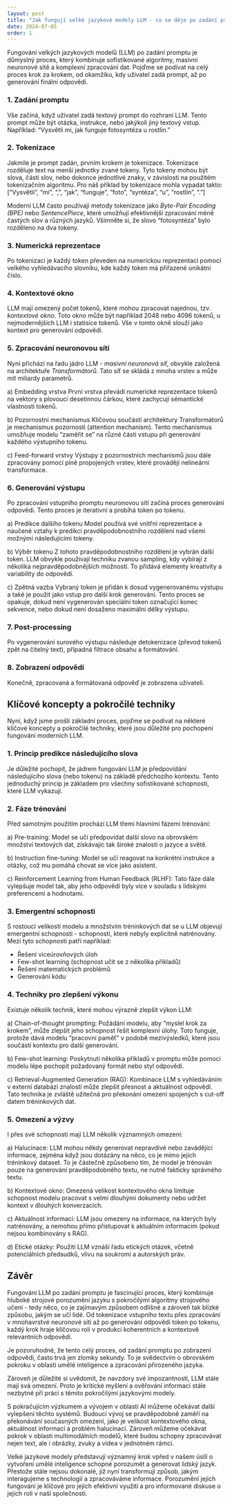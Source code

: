 ```yaml
---
layout: post
title: "Jak fungují velké jazykové modely LLM - co se děje po zadání promptu"
date: 2024-07-05
order: 1
---
```


Fungování velkých jazykových modelů (LLM) po zadání promptu je důmyslný proces, který kombinuje sofistikované algoritmy, masivní neuronové sítě a komplexní zpracování dat. Pojďme se podívat na celý proces krok za krokem, od okamžiku, kdy uživatel zadá prompt, až po generování finální odpovědi.

### 1. Zadání promptu
Vše začíná, když uživatel zadá textový prompt do rozhraní LLM. Tento prompt může být otázka, instrukce, nebo jakýkoli jiný textový vstup. Například: “Vysvětli mi, jak funguje fotosyntéza u rostlin.”

### 2. Tokenizace
Jakmile je prompt zadán, prvním krokem je tokenizace. Tokenizace rozděluje text na menší jednotky zvané tokeny. Tyto tokeny mohou být slova, části slov, nebo dokonce jednotlivé znaky, v závislosti na použitém tokenizačním algoritmu.
Pro náš příklad by tokenizace mohla vypadat takto:
[“Vysvětli”, “mi”, “,”, “jak”, “funguje”, “foto”, “syntéza”, “u”, “rostlin”, “.”]

Moderní LLM často používají metody tokenizace jako *Byte-Pair Encoding (BPE)* nebo *SentencePiece*, které umožňují efektivnější zpracování méně častých slov a různých jazyků. Všimněte si, že slovo “fotosyntéza” bylo rozděleno na dva tokeny.

### 3. Numerická reprezentace
Po tokenizaci je každý token převeden na numerickou reprezentaci pomocí velkého vyhledávacího slovníku, kde každý token má přiřazené unikátní číslo.

### 4. Kontextové okno
LLM mají omezený počet tokenů, které mohou zpracovat najednou, tzv. *kontextové okno*. Toto okno může být například 2048 nebo 4096 tokenů, u nejmodernějších LLM i statisíce tokenů. Vše v tomto okně slouží jako kontext pro generování odpovědi.

### 5. Zpracování neuronovou sítí
Nyní přichází na řadu jádro LLM - *masivní neuronová síť*, obvykle založená na architektuře *Transformátorů*. Tato síť se skládá z mnoha vrstev a může mít miliardy parametrů.

a) Embedding vrstva
První vrstva převádí numerické reprezentace tokenů na vektory s plovoucí desetinnou čárkou, které zachycují sémantické vlastnosti tokenů.

b) Pozornostní mechanismus
Klíčovou součástí architektury Transformátorů je mechanismus pozornosti (attention mechanism). Tento mechanismus umožňuje modelu “zaměřit se” na různé části vstupu při generování každého výstupního tokenu.

c) Feed-forward vrstvy
Výstupy z pozornostních mechanismů jsou dále zpracovány pomocí plně propojených vrstev, které provádějí nelineární transformace.

### 6. Generování výstupu
Po zpracování vstupního promptu neuronovou sítí začíná proces generování odpovědi. Tento proces je iterativní a probíhá token po tokenu.

a) Predikce dalšího tokenu
Model používá své vnitřní reprezentace a naučené vztahy k predikci pravděpodobnostního rozdělení nad všemi možnými následujícími tokeny.

b) Výběr tokenu
Z tohoto pravděpodobnostního rozdělení je vybrán další token. LLM obvykle používají techniku zvanou sampling, kdy vybírají z několika nejpravděpodobnějších možností. To přidává elementy kreativity a variability do odpovědí.

c) Zpětná vazba
Vybraný token je přidán k dosud vygenerovanému výstupu a také je použit jako vstup pro další krok generování. Tento proces se opakuje, dokud není vygenerován speciální token označující konec sekvence, nebo dokud není dosaženo maximální délky výstupu.

### 7. Post-processing
Po vygenerování surového výstupu následuje detokenizace (převod tokenů zpět na čitelný text), případná filtrace obsahu a formátování.

### 8. Zobrazení odpovědi
Konečně, zpracovaná a formátovaná odpověď je zobrazena uživateli.

## Klíčové koncepty a pokročilé techniky

Nyní, když jsme prošli základní proces, pojďme se podívat na některé klíčové koncepty a pokročilé techniky, které jsou důležité pro pochopení fungování moderních LLM.

### 1. Princip predikce následujícího slova

Je důležité pochopit, že jádrem fungování LLM je předpovídání následujícího slova (nebo tokenu) na základě předchozího kontextu. Tento jednoduchý princip je základem pro všechny sofistikované schopnosti, které LLM vykazují.

### 2. Fáze trénování

Před samotným použitím prochází LLM třemi hlavními fázemi trénování:

a) Pre-training: Model se učí předpovídat další slovo na obrovském množství textových dat, získávajíc tak široké znalosti o jazyce a světě.

b) Instruction fine-tuning: Model se učí reagovat na konkrétní instrukce a otázky, což mu pomáhá chovat se více jako asistent.

c) Reinforcement Learning from Human Feedback (RLHF): Tato fáze dále vylepšuje model tak, aby jeho odpovědi byly více v souladu s lidskými preferencemi a hodnotami.

### 3. Emergentní schopnosti

S rostoucí velikostí modelu a množstvím tréninkových dat se u LLM objevují emergentní schopnosti - schopnosti, které nebyly explicitně natrénovány. Mezi tyto schopnosti patří například:

- Řešení víceúrovňových úloh
- Few-shot learning (schopnost učit se z několika příkladů)
- Řešení matematických problémů
- Generování kódu

### 4. Techniky pro zlepšení výkonu

Existuje několik technik, které mohou výrazně zlepšit výkon LLM:

a) Chain-of-thought prompting: Požádání modelu, aby “myslel krok za krokem”, může zlepšit jeho schopnost řešit komplexní úlohy. Toto funguje, protože dává modelu “pracovní paměť” v podobě mezivýsledků, které jsou součástí kontextu pro další generování.

b) Few-shot learning: Poskytnutí několika příkladů v promptu může pomoci modelu lépe pochopit požadovaný formát nebo styl odpovědi.

c) Retrieval-Augmented Generation (RAG): Kombinace LLM s vyhledáváním v externí databázi znalostí může zlepšit přesnost a aktuálnost odpovědí. Tato technika je zvláště užitečná pro překonání omezení spojených s cut-off datem tréninkových dat.

### 5. Omezení a výzvy

I přes své schopnosti mají LLM několik významných omezení:

a) Halucinace: LLM mohou někdy generovat nepravdivé nebo zavádějící informace, zejména když jsou dotázány na něco, co je mimo jejich tréninkový dataset. To je částečně způsobeno tím, že model je trénován pouze na generování pravděpodobného textu, ne nutně fakticky správného textu.

b) Kontextové okno: Omezená velikost kontextového okna limituje schopnost modelu pracovat s velmi dlouhými dokumenty nebo udržet kontext v dlouhých konverzacích.

c) Aktuálnost informací: LLM jsou omezeny na informace, na kterých byly natrénovány, a nemohou přímo přistupovat k aktuálním informacím (pokud nejsou kombinovány s RAG).

d) Etické otázky: Použití LLM vznáší řadu etických otázek, včetně potenciálních předsudků, vlivu na soukromí a autorských práv.

## Závěr

Fungování LLM po zadání promptu je fascinující proces, který kombinuje hluboké strojové porozumění jazyku s pokročilými algoritmy strojového učení - tedy něco, co je zajímavým způsobem odlišné a zároveň tak blízké způsobu, jakým se učí lidé. Od tokenizace vstupního textu přes zpracování v mnohavrstvé neuronové síti až po generování odpovědi token po tokenu, každý krok hraje klíčovou roli v produkci koherentních a kontextově relevantních odpovědí.

Je pozoruhodné, že tento celý proces, od zadání promptu po zobrazení odpovědi, často trvá jen zlomky sekundy. To je svědectvím o obrovském pokroku v oblasti umělé inteligence a zpracování přirozeného jazyka.

Zároveň je důležité si uvědomit, že navzdory své impozantnosti, LLM stále mají svá omezení. Proto je kritické myšlení a ověřování informací stále nezbytné při práci s těmito pokročilými jazykovými modely.

S pokračujícím výzkumem a vývojem v oblasti AI můžeme očekávat další vylepšení těchto systémů. Budoucí vývoj se pravděpodobně zaměří na překonávání současných omezení, jako je velikost kontextového okna, aktuálnost informací a problém halucinací. Zároveň můžeme očekávat pokrok v oblasti multimodálních modelů, které budou schopny zpracovávat nejen text, ale i obrázky, zvuky a videa v jednotném rámci.

Velké jazykové modely představují významný krok vpřed v našem úsilí o vytvoření umělé inteligence schopné porozumět a generovat lidský jazyk. Přestože stále nejsou dokonalé, již nyní transformují způsob, jakým interagujeme s technologií a zpracováváme informace. Porozumění jejich fungování je klíčové pro jejich efektivní využití a pro informované diskuse o jejich roli v naší společnosti.​​​​​​​​​​​​​​​​
